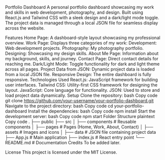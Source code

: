 Portfolio Dashboard
A personal portfolio dashboard showcasing my work and skills in web development, photography, and design. Built using React.js and Tailwind CSS with a sleek design and a dark/light mode toggle. The project data is managed through a local JSON file for seamless display across the website.

Features
Home Page: A dashboard-style layout showcasing my professional overview.
Work Page: Displays three categories of my work:
Development: Web development projects.
Photography: My photography portfolio.
Designing: Showcasing my design skills.
About Me Page: Information about my background, skills, and journey.
Contact Page: Direct contact details for reaching me.
Dark/Light Mode: Toggle functionality for dark and light theme across all pages.
Project Data from JSON: Dynamic project data is loaded from a local JSON file.
Responsive Design: The entire dashboard is fully responsive.
Technologies Used
React.js: JavaScript framework for building user interfaces.
Tailwind CSS: Utility-first CSS framework for designing the layout.
JavaScript: Core language for functionality.
JSON: Used to store and load project data dynamically.
Setup
Clone the repository:
bash
Copy code
git clone https://github.com/your-username/your-portfolio-dashboard.git
Navigate to the project directory:
bash
Copy code
cd your-portfolio-dashboard
Install the dependencies:
bash
Copy code
npm install
Start the development server:
bash
Copy code
npm start
Folder Structure
plaintext
Copy code
.
├── public
├── src
│   ├── components    # Reusable components
│   ├── pages         # Pages (Home, Work, About, Contact)
│   ├── assets        # Images and icons
│   ├── data          # JSON file containing project data
├── App.js            # Main application
├── index.js          # React entry point
└── README.md         # Documentation
Credits
To be added later.

License
This project is licensed under the MIT License.
